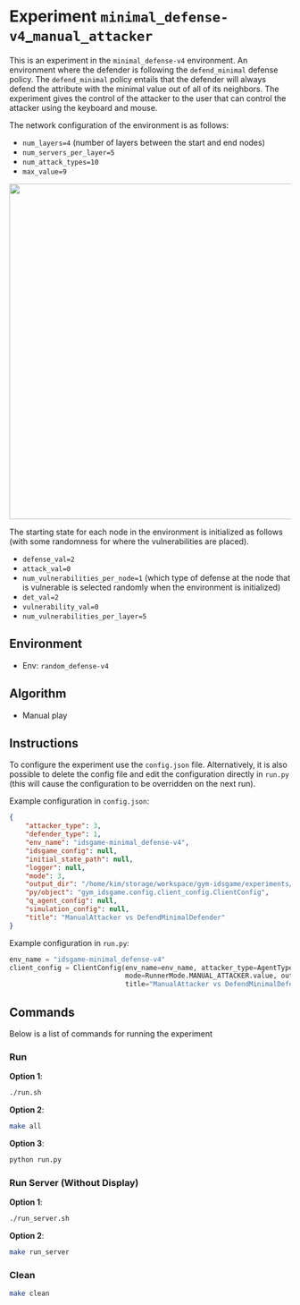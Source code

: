 # Experiment `minimal_defense-v4`_`manual_attacker`

This is an experiment in the `minimal_defense-v4` environment. 
An environment where the defender is following the `defend_minimal` defense policy. 
The `defend_minimal` policy entails that the defender will always 
defend the attribute with the minimal value out of all of its neighbors.
The experiment gives the control of the attacker to the user that can control the attacker
using the keyboard and mouse. 

The network configuration of the environment is as follows:

- `num_layers=4` (number of layers between the start and end nodes)
- `num_servers_per_layer=5`
- `num_attack_types=10`
- `max_value=9`  

<p align="center">
<img src="docs/env.png" width="600">
</p>

The starting state for each node in the environment is initialized as follows (with some randomness for where the vulnerabilities are placed).

- `defense_val=2`
- `attack_val=0`
- `num_vulnerabilities_per_node=1` (which type of defense at the node that is vulnerable is selected randomly when the environment is initialized)
- `det_val=2`
- `vulnerability_val=0`  
- `num_vulnerabilities_per_layer=5`

## Environment 

- Env: `random_defense-v4`

## Algorithm

- Manual play
 
## Instructions 

To configure the experiment use the `config.json` file. Alternatively, 
it is also possible to delete the config file and edit the configuration directly in
`run.py` (this will cause the configuration to be overridden on the next run). 

Example configuration in `config.json`:

```json
{
    "attacker_type": 3,
    "defender_type": 1,
    "env_name": "idsgame-minimal_defense-v4",
    "idsgame_config": null,
    "initial_state_path": null,
    "logger": null,
    "mode": 3,
    "output_dir": "/home/kim/storage/workspace/gym-idsgame/experiments/manual_play/v4/minimal_defense/manual_vs_random",
    "py/object": "gym_idsgame.config.client_config.ClientConfig",
    "q_agent_config": null,
    "simulation_config": null,
    "title": "ManualAttacker vs DefendMinimalDefender"
}
```

Example configuration in `run.py`:

```python
env_name = "idsgame-minimal_defense-v4"
client_config = ClientConfig(env_name=env_name, attacker_type=AgentType.MANUAL_ATTACK.value,
                             mode=RunnerMode.MANUAL_ATTACKER.value, output_dir=default_output_dir(),
                             title="ManualAttacker vs DefendMinimalDefender")
```

## Commands

Below is a list of commands for running the experiment

### Run

**Option 1**:
```bash
./run.sh
```

**Option 2**:
```bash
make all
```

**Option 3**:
```bash
python run.py
```

### Run Server (Without Display)

**Option 1**:
```bash
./run_server.sh
```

**Option 2**:
```bash
make run_server
```

### Clean

```bash
make clean
```